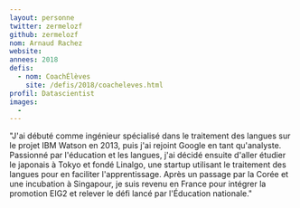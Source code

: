 ```yaml
---
layout: personne
twitter: zermelozf
github: zermelozf
nom: Arnaud Rachez
website:
annees: 2018
defis:
  - nom: CoachÉlèves
    site: /defis/2018/coacheleves.html
profil: Datascientist
images:
  -
---
```


"J'ai débuté comme ingénieur spécialisé dans le traitement
des langues sur le projet IBM Watson en 2013, puis j'ai rejoint Google en
tant qu'analyste. Passionné par l'éducation et les langues, j'ai décidé
ensuite d'aller étudier le japonais à Tokyo et fondé Linalgo, une
startup utilisant le traitement des langues pour en faciliter
l'apprentissage. Après un passage par la Corée et une incubation à
Singapour, je suis revenu en France pour intégrer la promotion EIG2 et
relever le défi lancé par l'Éducation nationale."
